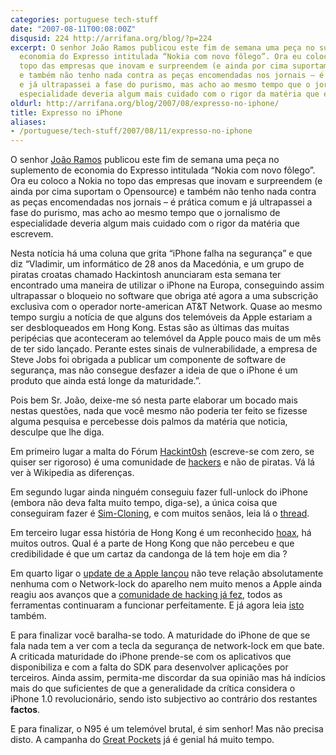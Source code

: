 ```yaml
---
categories: portuguese tech-stuff
date: "2007-08-11T00:08:00Z"
disqusid: 224 http://arrifana.org/blog/?p=224
excerpt: O senhor João Ramos publicou este fim de semana uma peça no suplemento de
  economia do Expresso intitulada “Nokia com novo fôlego”. Ora eu coloco a Nokia no
  topo das empresas que inovam e surpreendem (e ainda por cima suportam o Opensource)
  e também não tenho nada contra as peças encomendadas nos jornais – é prática comum
  e já ultrapassei a fase do purismo, mas acho ao mesmo tempo que o jornalismo de
  especialidade deveria algum mais cuidado com o rigor da matéria que escrevem.
oldurl: http://arrifana.org/blog/2007/08/expresso-no-iphone/
title: Expresso no iPhone
aliases:
- /portuguese/tech-stuff/2007/08/11/expresso-no-iphone
---
```


O senhor [João Ramos][1] publicou este fim de semana uma peça no suplemento de economia do Expresso intitulada “Nokia com novo fôlego”. Ora eu coloco a Nokia no topo das empresas que inovam e surpreendem (e ainda por cima suportam o Opensource) e também não tenho nada contra as peças encomendadas nos jornais – é prática comum e já ultrapassei a fase do purismo, mas acho ao mesmo tempo que o jornalismo de especialidade deveria algum mais cuidado com o rigor da matéria que escrevem.

Nesta notícia há uma coluna que grita “iPhone falha na segurança” e que diz “Vladimir, um informático de 28 anos da Macedónia, e um grupo de piratas croatas chamado Hackintosh anunciaram esta semana ter encontrado uma maneira de utilizar o iPhone na Europa, conseguindo assim ultrapassar o bloqueio no software que obriga até agora a uma subscrição exclusiva com o operador norte-american AT&T Network. Quase ao mesmo tempo surgiu a notícia de que alguns dos telemóveis da Apple estariam a ser desbloqueados em Hong Kong. Estas são as últimas das muitas peripécias que aconteceram ao telemóvel da Apple pouco mais de um mês de ter sido lançado. Perante estes sinais de vulnerabilidade, a empresa de Steve Jobs foi obrigada a publicar um componente de software de segurança, mas não consegue desfazer a ideia de que o iPhone é um produto que ainda está longe da maturidade.”.

Pois bem Sr. João, deixe-me só nesta parte elaborar um bocado mais nestas questões, nada que você mesmo não poderia ter feito se fizesse alguma pesquisa e percebesse dois palmos da matéria que noticia, desculpe que lhe diga.

Em primeiro lugar a malta do Fórum [Hackint0sh][2] (escreve-se com zero, se quiser ser rigoroso) é uma comunidade de [hackers][3] e não de piratas. Vá lá ver à Wikipedia as diferenças.

Em segundo lugar ainda ninguém conseguiu fazer full-unlock do iPhone (embora não deva falta muito tempo, diga-se), a única coisa que conseguiram fazer é [Sim-Cloning][4], e com muitos senãos, leia lá o [thread][5].

Em terceiro lugar essa história de Hong Kong é um reconhecido [hoax][6], há muitos outros. Qual é a parte de Hong Kong que não percebeu e que credibilidade é que um cartaz da candonga de lá tem hoje em dia ?

Em quarto ligar o [update de a Apple lançou][7] não teve relação absolutamente nenhuma com o Network-lock do aparelho nem muito menos a Apple ainda reagiu aos avanços que a [comunidade de hacking já fez][8], todos as ferramentas continuaram a funcionar perfeitamente. E já agora leia [isto][9] também.

E para finalizar você baralha-se todo. A maturidade do iPhone de que se fala nada tem a ver com a tecla da segurança de network-lock em que bate. A criticada maturidade do iPhone prende-se com os aplicativos que disponibiliza e com a falta do SDK para desenvolver aplicações por terceiros. Ainda assim, permita-me discordar da sua opinião mas há indícios mais do que suficientes de que a generalidade da crítica considera o iPhone 1.0 revolucionário, sendo isto subjectivo ao contrário dos restantes **factos**.

E para finalizar, o N95 é um telemóvel brutal, é sim senhor! Mas não precisa disto. A campanha do [Great Pockets][10] já é genial há muito tempo.


[1]: mailto:jramos.pt
[2]: http://www.hackint0sh.org/
[3]: http://en.wikipedia.org/wiki/Hacker
[4]: http://celso.arrifana.org/archives/221-iPhone-and-envy.html
[5]: http://www.hackint0sh.org/forum/showthread.php?t=1877&page=45
[6]: http://en.wikipedia.org/wiki/Hoax
[7]: http://docs.info.apple.com/article.html?artnum=306173
[8]: http://iphone.fiveforty.net/wiki/index.php?title=Main_Page
[9]: http://iphone.fiveforty.net/wiki/index.php/General_disclaimer
[10]: http://www.greatpockets.com/
